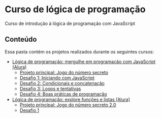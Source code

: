 # Curso de lógica de programação

Curso de introdução à lógica de programação com JavaScript

## Conteúdo

Essa pasta contém os projetos realizados durante os seguintes cursos:

- [Lógica de programação: mergulhe em programação com JavaScript (Alura)](https://www.alura.com.br/curso-online-logica-programacao-mergulhe-programacao-javascript)
  - [Projeto principal: Jogo do número secreto](./curso_1/projeto_principal/)
  - [Desafio 1: Iniciando com JavaScript](./curso_1/desafio_1/)
  - [Desafio 2: Condicionais e concatenação](./curso_1/desafio_2/)
  - [Desafio 3: Loops e tentativas](./curso_1/desafio_3/)
  - [Desafio 4: Boas práticas de programação](./curso_1/desafio_4/)
- [Lógica de programação: explore funções e listas (Alura)](https://www.alura.com.br/curso-online-logica-programacao-funcoes-listas)
  - [Projeto principal: Jogo do número secreto 2.0](./curso_2/projeto_principal/)
  - [Desafio 1](./curso_2/desafio_1/)

